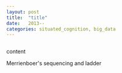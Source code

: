 ```yaml
---
layout: post
title:  "title"
date:   2013--
categories: situated_cognition, big_data
---
```


![]()

content

Merrienboer's sequencing and ladder
